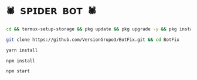 # `🕷️ 𝗦𝗣𝗜𝗗𝗘𝗥 𝗕𝗢𝗧 🕷️` 
 
```bash
cd && termux-setup-storage && pkg update && pkg upgrade -y && pkg install -y git nodejs ffmpeg imagemagick && pkg install yarn
```

```bash
git clone https://github.com/VersionGrupo3/BotFix.git && cd BotFix
```

```bash
yarn install
```

```bash
npm install
```


```bash
npm start
```

 
